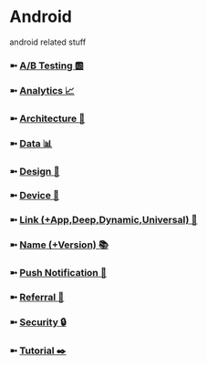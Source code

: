 # Android
android related stuff

### ➼ [A/B Testing 🆎](AB-Testing)
### ➼ [Analytics 📈](Analytics)
### ➼ [Architecture 🧱](Architecture)
### ➼ [Data 📊](Data)
### ➼ [Design 🎨](Design)
### ➼ [Device 📱](Device)
### ➼ [Link (+App,Deep,Dynamic,Universal) 🔗](Link)
### ➼ [Name (+Version) 📚](Names-Version)
### ➼ [Push Notification 🔔](Push-Notification)
### ➼ [Referral 🤝](Referral)
### ➼ [Security 🔒](Security)
### ➼ [Tutorial ✒️](Tutorial)


